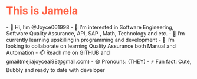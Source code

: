 <html>
<body>
<h1 style="color:Tomato;">This is Jamela</h1>

<div><p>
  - 👋 Hi, I’m @Joyce061998
- 👀 I’m interested in Software Engineering, Software Quality Assurance, API, SAP , Math, Technology and etc.
- 🌱 I’m currently learning upskilling in programming and development
- 💞️ I’m looking to collaborate on learning Quality Assurance both Manual and Automation
- 📫 Reach me on GITHUB and gmail(mejiajoyceai98@gmail.com)
- 😄 Pronouns: (THEY)
- ⚡ Fun fact: Cute, Bubbly and ready to date with developer
  </p>
</div> 

</body>
</html>
